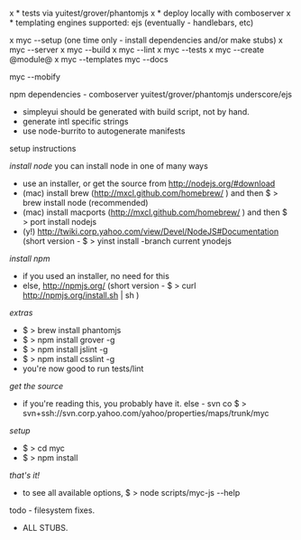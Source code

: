 x * tests via yuitest/grover/phantomjs
x * deploy locally with comboserver
x * templating engines supported: ejs (eventually - handlebars, etc)

x myc --setup				(one time only - install dependencies and/or make stubs)
x myc --server
x myc --build
x myc --lint
x myc --tests
x myc --create @module@
x myc --templates
myc --docs

myc --mobify



npm dependencies - 
comboserver
yuitest/grover/phantomjs
underscore/ejs

- simpleyui should be generated with build script, not by hand.
- generate intl specific strings
- use node-burrito to autogenerate manifests




setup instructions 

*install node*
you can install node in one of many ways
- use an installer, or get the source from http://nodejs.org/#download
- (mac) install brew (http://mxcl.github.com/homebrew/ ) and then $ > brew install node (recommended)
- (mac) install macports (http://mxcl.github.com/homebrew/ ) and then $ > port install nodejs
- (y!) http://twiki.corp.yahoo.com/view/Devel/NodeJS#Documentation (short version - $ > yinst install -branch current ynodejs

*install npm* 
- if you used an installer, no need for this
- else, http://npmjs.org/ (short version - $ > curl http://npmjs.org/install.sh | sh )

*extras*
- $ > brew install phantomjs
- $ > npm install grover -g
- $ > npm install jslint -g
- $ > npm install csslint -g
- you're now good to run tests/lint

*get the source*
- if you're reading this, you probably have it. else - svn co $ > svn+ssh://svn.corp.yahoo.com/yahoo/properties/maps/trunk/myc


*setup* 
- $ > cd myc
- $ > npm install

*that's it!*
- to see all available options, $ > node scripts/myc-js --help 


todo - filesystem fixes.
- ALL STUBS.




